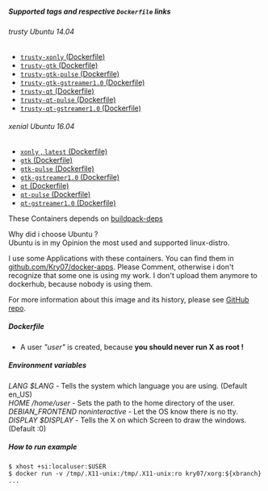 ##### Supported tags and respective `Dockerfile` links  
###### trusty Ubuntu 14.04
 - [`trusty-xonly` (Dockerfile)](https://github.com/Kry07/docker-xorg/blob/trusty-xonly/Dockerfile)
 - [`trusty-gtk` (Dockerfile)](https://github.com/Kry07/docker-xorg/blob/trusty-gtk/Dockerfile)
 - [`trusty-gtk-pulse` (Dockerfile)](https://github.com/Kry07/docker-xorg/blob/trusty-gtk-pulse/Dockerfile)
 - [`trusty-gtk-gstreamer1.0` (Dockerfile)](https://github.com/Kry07/docker-xorg/blob/trusty-gtk-gstreamer1.0/Dockerfile)
 - [`trusty-qt`  (Dockerfile)](https://github.com/Kry07/docker-xorg/blob/trusty-qt/Dockerfile)
 - [`trusty-qt-pulse` (Dockerfile)](https://github.com/Kry07/docker-xorg/blob/trusty-qt-pulse/Dockerfile)
 - [`trusty-qt-gstreamer1.0` (Dockerfile)](https://github.com/Kry07/docker-xorg/blob/trusty-qt-gstreamer1.0/Dockerfile)

###### xenial Ubuntu 16.04
 - [`xonly` , `latest` (Dockerfile)](https://github.com/Kry07/docker-xorg/blob/xonly/Dockerfile)
 - [`gtk` (Dockerfile)](https://github.com/Kry07/docker-xorg/blob/gtk/Dockerfile)
 - [`gtk-pulse` (Dockerfile)](https://github.com/Kry07/docker-xorg/blob/gtk-pulse/Dockerfile)
 - [`gtk-gstreamer1.0` (Dockerfile)](https://github.com/Kry07/docker-xorg/blob/gtk-gstreamer1.0/Dockerfile)
 - [`qt`  (Dockerfile)](https://github.com/Kry07/docker-xorg/blob/qt/Dockerfile)
 - [`qt-pulse` (Dockerfile)](https://github.com/Kry07/docker-xorg/blob/qt-pulse/Dockerfile)
 - [`qt-gstreamer1.0` (Dockerfile)](https://github.com/Kry07/docker-xorg/blob/qt-gstreamer1.0/Dockerfile)

These Containers depends on [buildpack-deps](https://hub.docker.com/_/buildpack-deps/)  

Why did i choose Ubuntu ?  
Ubuntu is in my Opinion the most used and supported linux-distro.

I use some Applications with these containers. You can find them in [github.com/Kry07/docker-apps](https://github.com/Kry0/docker-apps).
Please Comment, otherwise i don't recognize that some one is using my work. I don't upload them anymore to dockerhub, because nobody is using them.

For more information about this image and its history, please see [GitHub repo](https://github.com/Kry07/docker-xorg).

##### Dockerfile

- A user *"user"* is created, because **you should never run X as root !**

##### Environment variables
*LANG $LANG* - Tells the system which language you are using. (Default en_US)  
*HOME /home/user* - Sets the path to the home directory of the user.  
*DEBIAN_FRONTEND noninteractive* - Let the OS know there is no tty.  
*DISPLAY $DISPLAY* - Tells the X on which Screen to draw the windows. (Default :0)  

##### How to run example
```
$ xhost +si:localuser:$USER
$ docker run -v /tmp/.X11-unix:/tmp/.X11-unix:ro kry07/xorg:${xbranch} ...
```
